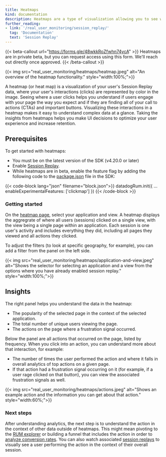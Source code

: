 ```yaml
---
title: Heatmaps
kind: documentation
description: Heatmaps are a type of visualization allowing you to see where users click on your website.
further_reading:
- link: '/real_user_monitoring/session_replay/'
  tag: 'Documentation'
  text: 'Session Replay'
---
```


{{< beta-callout url="https://forms.gle/48wkkRoZfwhn74ycA" >}}
Heatmaps are in private beta, but you can request access using this form. We'll reach out directly once approved.
{{< /beta-callout >}} 

{{< img src="real_user_monitoring/heatmaps/heatmap.jpeg" alt="An overview of the heatmap functionality." style="width:100%;">}}

A heatmap (or heat map) is a visualization of your user's Session Replay data, where your user's interactions (clicks) are represented by color in the image. Seeing where a user clicks helps you understand if users engage with your page the way you expect and if they are finding all of your call to actions (CTAs) and important buttons. Visualizing these interactions in a heatmap makes it easy to understand complex data at a glance. Taking the insights from heatmaps helps you make UI decisions to optimize your user experience and increase retention.

## Prerequisites

To get started with heatmaps:

- You must be on the latest version of the SDK (v4.20.0 or later)
- Enable [Session Replay][1].
- While heatmaps are in beta, enable the feature flag by adding the following code to the [package.json][2] file in the SDK:

{{< code-block lang="json" filename="block.json">}}
datadogRum.init({
    ...
    enableExperimentalFeatures: ['clickmap']
})
{{< /code-block >}}

### Getting started

On the [heatmap page][3], select your application and view. A heatmap displays the aggregrate of where all users (sessions) clicked on a single view, with the view being a single page within an application. Each session is one user's activity and includes everything they did, including all pages they viewed and all actions they clicked.

To adjust the filters (to look at specific geography, for example), you can add a filter from the panel on the left side.

{{< img src="real_user_monitoring/heatmaps/application-and-view.jpeg" alt="Shows the selector for selecting an application and a view from the options where you have already enabled session replay." style="width:100%;">}}

## Insights

The right panel helps you understand the data in the heatmap:

- The popularity of the selected page in the context of the selected application.
- The total number of unique users viewing the page.
- The actions on the page where a frustration signal occurred.

Below the panel are all actions that occurred on the page, listed by frequency. When you click into an action, you can understand more about that interaction, for example:

- The number of times the user performed the action and where it falls in overall analytics of top actions on a given page.
- If that action had a frustration signal occurring on it (for example, if a user rage clicked on that button), you can view the associated frustration signals as well.

{{< img src="real_user_monitoring/heatmaps/actions.jpeg" alt="Shows an example action and the information you can get about that action." style="width:60%;">}}

### Next steps

After understanding analytics, the next step is to understand the action in the context of other data outside of heatmaps. This might mean pivoting to the [RUM explorer][4] or building a funnel that includes the action in order to [analyze conversion rates][5]. You can also watch associated [session replays][1] to visually see a user performing the action in the context of their overall session.

[1]: /real_user_monitoring/session_replay/
[2]: https://github.com/DataDog/browser-sdk/blob/main/packages/rum/package.json
[3]: https://app.datadoghq.com/rum/heatmap/view
[4]: /real_user_monitoring/explorer/
[5]: /real_user_monitoring/guide/alerting-with-conversion-rates/

